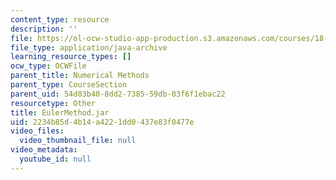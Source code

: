 ```yaml
---
content_type: resource
description: ''
file: https://ol-ocw-studio-app-production.s3.amazonaws.com/courses/18-03sc-differential-equations-fall-2011/2234b85d4b14a4221dd0437e83f0477e_EulerMethod.jar
file_type: application/java-archive
learning_resource_types: []
ocw_type: OCWFile
parent_title: Numerical Methods
parent_type: CourseSection
parent_uid: 54d03b40-8dd2-7385-59db-03f6f1ebac22
resourcetype: Other
title: EulerMethod.jar
uid: 2234b85d-4b14-a422-1dd0-437e83f0477e
video_files:
  video_thumbnail_file: null
video_metadata:
  youtube_id: null
---
```


